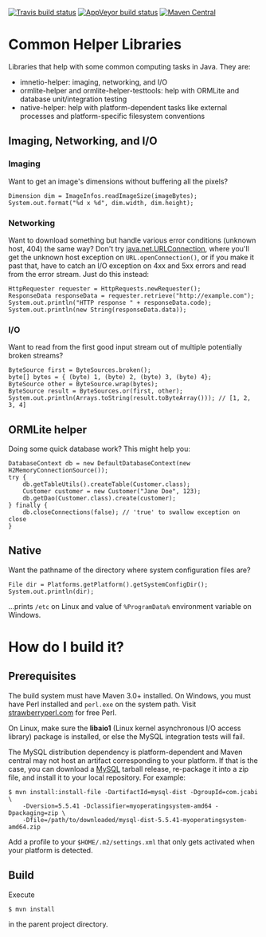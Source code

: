 [![Travis build status](https://img.shields.io/travis/mike10004/common-helper.svg)](https://travis-ci.org/mike10004/common-helper)
[![AppVeyor build status](https://img.shields.io/appveyor/ci/mike10004/common-helper.svg)](https://ci.appveyor.com/project/mike10004/common-helper)
[![Maven Central](https://img.shields.io/maven-central/v/com.github.mike10004/common-helper.svg)](https://repo1.maven.org/maven2/com/github/mike10004/common-helper/)

Common Helper Libraries
=======================

Libraries that help with some common computing tasks in Java. They are:

* imnetio-helper: imaging, networking, and I/O
* ormlite-helper and ormlite-helper-testtools: help with ORMLite and 
  database unit/integration testing
* native-helper: help with platform-dependent tasks like external 
  processes and platform-specific filesystem conventions

## Imaging, Networking, and I/O

### Imaging

Want to get an image's dimensions without buffering all the pixels?

    Dimension dim = ImageInfos.readImageSize(imageBytes);
    System.out.format("%d x %d", dim.width, dim.height);

### Networking 

Want to download something but handle various error conditions (unknown host, 404) 
the same way? Don't try 
[java.net.URLConnection](http://docs.oracle.com/javase/7/docs/api/java/net/URLConnection.html), 
where you'll get the unknown host exception on `URL.openConnection()`, or if 
you make it past that, have to catch an I/O exception on 4xx and 5xx errors and 
read from the error stream. Just do this instead:

    HttpRequester requester = HttpRequests.newRequester();
    ResponseData responseData = requester.retrieve("http://example.com");
    System.out.println("HTTP response " + responseData.code);
    System.out.println(new String(responseData.data));

### I/O

Want to read from the first good input stream out of multiple potentially 
broken streams?

    ByteSource first = ByteSources.broken();
    byte[] bytes = { (byte) 1, (byte) 2, (byte) 3, (byte) 4};
    ByteSource other = ByteSource.wrap(bytes);
    ByteSource result = ByteSources.or(first, other);
    System.out.println(Arrays.toString(result.toByteArray())); // [1, 2, 3, 4]

## ORMLite helper

Doing some quick database work? This might help you:

    DatabaseContext db = new DefaultDatabaseContext(new H2MemoryConnectionSource());
    try {
        db.getTableUtils().createTable(Customer.class);
        Customer customer = new Customer("Jane Doe", 123);
        db.getDao(Customer.class).create(customer);
    } finally {
        db.closeConnections(false); // 'true' to swallow exception on close
    }

## Native

Want the pathname of the directory where system configuration files are?

    File dir = Platforms.getPlatform().getSystemConfigDir();
    System.out.println(dir); 

...prints `/etc` on Linux and value of `%ProgramData%` environment variable on 
Windows.

# How do I build it?

## Prerequisites

The build system must have Maven 3.0+ installed. On Windows, you must have Perl
installed and `perl.exe` on the system path. Visit 
[strawberryperl.com](http://strawberryperl.com) for free Perl.

On Linux, make sure the **libaio1** (Linux kernel asynchronous I/O access 
library) package is installed, or else the MySQL integration tests will fail.

The MySQL distribution dependency is platform-dependent and Maven central may 
not host an artifact corresponding to your platform. If that is the case, you
can download a [MySQL](http://www.mysql.com) tarball release, re-package it 
into a zip file, and install it to your local repository. For example:

    $ mvn install:install-file -DartifactId=mysql-dist -DgroupId=com.jcabi \
        -Dversion=5.5.41 -Dclassifier=myoperatingsystem-amd64 -Dpackaging=zip \
        -Dfile=/path/to/downloaded/mysql-dist-5.5.41-myoperatingsystem-amd64.zip

Add a profile to your `$HOME/.m2/settings.xml` that only gets activated when your
platform is detected.

## Build

Execute

    $ mvn install

in the parent project directory.
